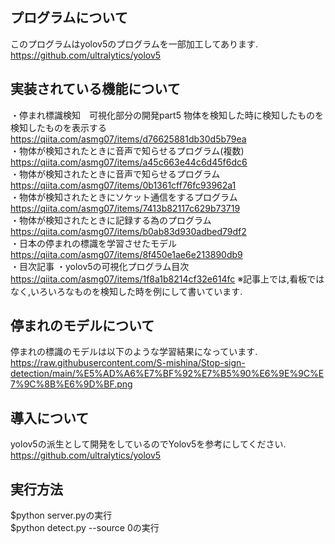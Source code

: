 ## プログラムについて
このプログラムはyolov5のプログラムを一部加工してあります.<br>
https://github.com/ultralytics/yolov5<br>
## 実装されている機能について
・停まれ標識検知　可視化部分の開発part5 物体を検知した時に検知したものを検知したものを表示する<br>
https://qiita.com/asmg07/items/d76625881db30d5b79ea<br>
・物体が検知されたときに音声で知らせるプログラム(複数)<br>
https://qiita.com/asmg07/items/a45c663e44c6d45f6dc6<br>
・物体が検知されたときに音声で知らせるプログラム<br>
https://qiita.com/asmg07/items/0b1361cff76fc93962a1<br>
・物体が検知されたときにソケット通信をするプログラム<br>
https://qiita.com/asmg07/items/7413b82117c629b73719<br>
・物体が検知されたときに記録する為のプログラム<br>
https://qiita.com/asmg07/items/b0ab83d930adbed79df2<br>
・日本の停まれの標識を学習させたモデル<br>
https://qiita.com/asmg07/items/8f450e1ae6e213890db9<br>
・目次記事
・yolov5の可視化プログラム目次
https://qiita.com/asmg07/items/1f8a1b8214cf32e614fc
※記事上では,看板ではなく,いろいろなものを検知した時を例にして書いています.
## 停まれのモデルについて
停まれの標識のモデルは以下のような学習結果になっています.<br>
https://raw.githubusercontent.com/S-mishina/Stop-sign-detection/main/%E5%AD%A6%E7%BF%92%E7%B5%90%E6%9E%9C%E7%9C%8B%E6%9D%BF.png
## 導入について
yolov5の派生として開発をしているのでYolov5を参考にしてください.<br>
https://github.com/ultralytics/yolov5<br>
## 実行方法
$python server.pyの実行<br>
$python detect.py --source 0の実行
